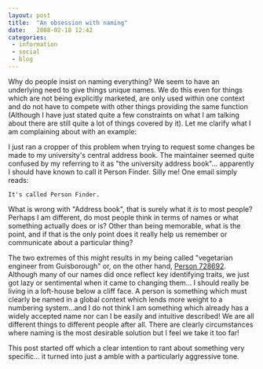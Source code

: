 ```yaml
---
layout: post
title:  "An obsession with naming"
date:   2008-02-18 12:42
categories:
 - information
 - social
 - blog
---
```


Why do people insist on naming everything? We seem to have an underlying need
to give things unique names. We do this even for things which are not being
explicitly marketed, are only used within one context and do not have to
compete with other things providing the same function (Although I have just
stated quite a few constraints on what I am talking about there are still quite
a lot of things covered by it). Let me clarify what I am complaining about with
an example:

I just ran a cropper of this problem when trying to request some changes be
made to my university's central address book. The maintainer seemed quite
confused by my referring to it as "the university address book"… apparently I
should have known to call it Person Finder. Silly me! One email simply reads:

    It's called Person Finder.

What is wrong with "Address book", that is surely what it *is* to most people?
Perhaps I am different, do most people think in terms of names or what
something actually does or is? Other than being memorable, what is the point,
and if that is the only point does it really help us remember or communicate
about a particular thing?

The two extremes of this might results in my being called "vegetarian engineer
from Guisborough" or, on the other hand, [Person 728692](http://www.bath.ac.uk/person/728692). Although many of our
names did once reflect key identifying traits, we just got lazy or sentimental
when it came to changing them… I should really be living in a loft-house below
a cliff face. A person is something which must clearly be named in a global
context which lends more weight to a numbering system…and I do not think I am
something which already has a widely accepted name nor can I be easily and
intuitive described! We are all different things to different people after all.
There are clearly circumstances where naming is the most desirable solution but
I feel we take it too far!

This post started off which a clear intention to rant about something very
specific… it turned into just a amble with a particularly aggressive tone.
